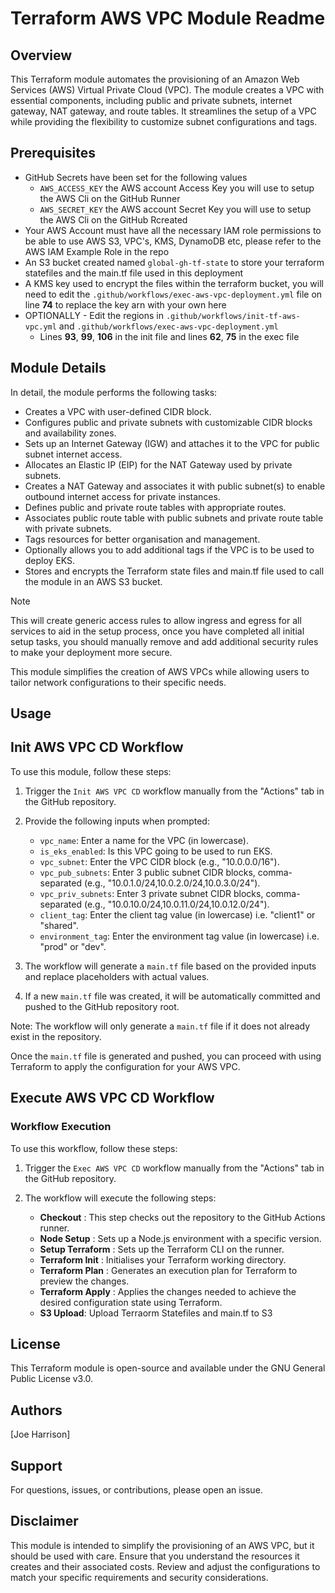 # Terraform AWS VPC Module Readme

## Overview

This Terraform module automates the provisioning of an Amazon Web Services (AWS) Virtual Private Cloud (VPC). The module creates a VPC with essential components, including public and private subnets, internet gateway, NAT gateway, and route tables. It streamlines the setup of a VPC while providing the flexibility to customize subnet configurations and tags.

## Prerequisites
- GitHub Secrets have been set for the following values
   - `AWS_ACCESS_KEY` the AWS account Access Key you will use to setup the AWS Cli on the GitHub Runner
   - `AWS_SECRET_KEY` the AWS account Secret Key you will use to setup the AWS Cli on the GitHub Rcreated
- Your AWS Account must have all the necessary IAM role permissions to be able to use AWS S3, VPC's, KMS, DynamoDB etc, please refer to the AWS IAM Example Role in the repo
- An S3 bucket created named `global-gh-tf-state` to store your terraform statefiles and the main.tf file used in this deployment
- A KMS key used to encrypt the files within the terraform bucket, you will need to edit the `.github/workflows/exec-aws-vpc-deployment.yml` file on line **74** to replace the key arn with your own here
- OPTIONALLY - Edit the regions in `.github/workflows/init-tf-aws-vpc.yml` and  `.github/workflows/exec-aws-vpc-deployment.yml`
    - Lines **93**, **99**, **106** in the init file and lines **62**, **75** in the exec file

## Module Details

In detail, the module performs the following tasks:

- Creates a VPC with user-defined CIDR block.
- Configures public and private subnets with customizable CIDR blocks and availability zones.
- Sets up an Internet Gateway (IGW) and attaches it to the VPC for public subnet internet access.
- Allocates an Elastic IP (EIP) for the NAT Gateway used by private subnets.
- Creates a NAT Gateway and associates it with public subnet(s) to enable outbound internet access for private instances.
- Defines public and private route tables with appropriate routes.
- Associates public route table with public subnets and private route table with private subnets.
- Tags resources for better organisation and management.
- Optionally allows you to add additional tags if the VPC is to be used to deploy EKS.
- Stores and encrypts the Terraform state files and main.tf file used to call the module in an AWS S3 bucket.

> [!NOTE]  
> This will create generic access rules to allow ingress and egress for all services to aid in the setup process, once you have completed all initial setup tasks, you should manually remove and add additional security rules to make your deployment more secure.

This module simplifies the creation of AWS VPCs while allowing users to tailor network configurations to their specific needs.

## Usage

## Init AWS VPC CD Workflow
To use this module, follow these steps:

1. Trigger the `Init AWS VPC CD` workflow manually from the "Actions" tab in the GitHub repository.

2. Provide the following inputs when prompted:

   - `vpc_name`: Enter a name for the VPC (in lowercase).
   - `is_eks_enabled`: Is this VPC going to be used to run EKS.
   - `vpc_subnet`: Enter the VPC CIDR block (e.g., "10.0.0.0/16").
   - `vpc_pub_subnets`: Enter 3 public subnet CIDR blocks, comma-separated (e.g., "10.0.1.0/24,10.0.2.0/24,10.0.3.0/24").
   - `vpc_priv_subnets`: Enter 3 private subnet CIDR blocks, comma-separated (e.g., "10.0.10.0/24,10.0.11.0/24,10.0.12.0/24").
   - `client_tag`: Enter the client tag value (in lowercase) i.e. "client1" or "shared".
   - `environment_tag`: Enter the environment tag value (in lowercase) i.e. "prod" or "dev".

3. The workflow will generate a `main.tf` file based on the provided inputs and replace placeholders with actual values.

4. If a new `main.tf` file was created, it will be automatically committed and pushed to the GitHub repository root.

Note: The workflow will only generate a `main.tf` file if it does not already exist in the repository.

Once the `main.tf` file is generated and pushed, you can proceed with using Terraform to apply the configuration for your AWS VPC.

## Execute AWS VPC CD Workflow

### Workflow Execution

To use this workflow, follow these steps:

1. Trigger the `Exec AWS VPC CD` workflow manually from the "Actions" tab in the GitHub repository.

2. The workflow will execute the following steps:

   - **Checkout** : This step checks out the repository to the GitHub Actions runner.
   - **Node Setup** : Sets up a Node.js environment with a specific version.
   - **Setup Terraform** : Sets up the Terraform CLI on the runner.
   - **Terraform Init** : Initialises your Terraform working directory.
   - **Terraform Plan** : Generates an execution plan for Terraform to preview the changes.
   - **Terraform Apply** : Applies the changes needed to achieve the desired configuration state using Terraform.
   - **S3 Upload**: Upload Terraorm Statefiles and main.tf to S3

## License

This Terraform module is open-source and available under the GNU General Public License v3.0.

## Authors

[Joe Harrison]

## Support

For questions, issues, or contributions, please open an issue.

## Disclaimer

This module is intended to simplify the provisioning of an AWS VPC, but it should be used with care. Ensure that you understand the resources it creates and their associated costs. Review and adjust the configurations to match your specific requirements and security considerations.
